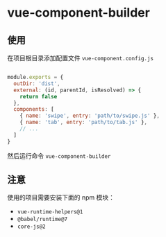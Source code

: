 # vue-component-builder


## 使用

在项目根目录添加配置文件 `vue-component.config.js`

```js

module.exports = {
  outDir: 'dist',
  external: (id, parentId, isResolved) => {
    return false
  },
  components: [
    { name: 'swipe', entry: 'path/to/swipe.js' },
    { name: 'tab', entry: 'path/to/tab.js' },
    // ...
  ]
}

```

然后运行命令 `vue-component-builder`


## 注意

使用的项目需要安装下面的 npm 模块：

* `vue-runtime-helpers@1`
* `@babel/runtime@7`
* `core-js@2`
